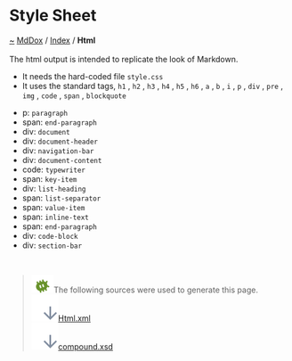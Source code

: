 <a id="style-sheet"></a>
<h1>Style Sheet</h1>
<a id="Html"></a>
<a href="https://github.com/CharlesCarley/MdDox">~</a>
<a href="indexpage.md#mddox">MdDox</a>
<span class="inline-text">/</span>
<a href="index.md#index">Index</a>
<span class="inline-text">/</span>
<span class="bold-text"><b>Html</b></span>
<br/>
<br/>
<span class="inline-text">The html output is intended to replicate the look of Markdown.</span>
<ul>
<li><span class="inline-text">It needs the hard-coded file </span>
<code class="typewriter">style.css</code>
</li>
<li><span class="inline-text">It uses the standard tags, </span>
<code class="typewriter">h1</code>
<span class="inline-text">, </span>
<code class="typewriter">h2</code>
<span class="inline-text">, </span>
<code class="typewriter">h3</code>
<span class="inline-text">, </span>
<code class="typewriter">h4</code>
<span class="inline-text">, </span>
<code class="typewriter">h5</code>
<span class="inline-text">, </span>
<code class="typewriter">h6</code>
<span class="inline-text">, </span>
<code class="typewriter">a</code>
<span class="inline-text">, </span>
<code class="typewriter">b</code>
<span class="inline-text">, </span>
<code class="typewriter">i</code>
<span class="inline-text">, </span>
<code class="typewriter">p</code>
<span class="inline-text">, </span>
<code class="typewriter">div</code>
<span class="inline-text">, </span>
<code class="typewriter">pre</code>
<span class="inline-text">, </span>
<code class="typewriter">img</code>
<span class="inline-text">, </span>
<code class="typewriter">code</code>
<span class="inline-text">, </span>
<code class="typewriter">span</code>
<span class="inline-text">, </span>
<code class="typewriter">blockquote</code>
</li>
</ul>
<ul>
<li><span class="inline-text">p: </span>
<code class="typewriter">paragraph</code>
</li>
<li><span class="inline-text">span: </span>
<code class="typewriter">end-paragraph</code>
</li>
<li><span class="inline-text">div: </span>
<code class="typewriter">document</code>
</li>
<li><span class="inline-text">div: </span>
<code class="typewriter">document-header</code>
</li>
<li><span class="inline-text">div: </span>
<code class="typewriter">navigation-bar</code>
</li>
<li><span class="inline-text">div: </span>
<code class="typewriter">document-content</code>
</li>
<li><span class="inline-text">code: </span>
<code class="typewriter">typewriter</code>
</li>
<li><span class="inline-text">span: </span>
<code class="typewriter">key-item</code>
</li>
<li><span class="inline-text">div: </span>
<code class="typewriter">list-heading</code>
</li>
<li><span class="inline-text">span: </span>
<code class="typewriter">list-separator</code>
</li>
<li><span class="inline-text">span: </span>
<code class="typewriter">value-item</code>
</li>
<li><span class="inline-text">span: </span>
<code class="typewriter">inline-text</code>
</li>
<li><span class="inline-text">span: </span>
<code class="typewriter">end-paragraph</code>
</li>
<li><span class="inline-text">div: </span>
<code class="typewriter">code-block</code>
</li>
<li><span class="inline-text">div: </span>
<code class="typewriter">section-bar</code>
</li>
</ul>
<br/>
<blockquote>
<img src="../images/debug.svg"/><span class="inline-text">The following sources were used to generate this page.</span>
<br/>
<span class="icon-list-item"><a href="../xml/Html.xml#L1" class="icon-list-item"><img src="../images/lookInside.svg" class="icon-list-item"/><span class="icon-list-item">Html.xml</span>
</a>
</span>
<br/>
<span class="icon-list-item"><a href="../xml/compound.xsd#L1" class="icon-list-item"><img src="../images/lookInside.svg" class="icon-list-item"/><span class="icon-list-item">compound.xsd</span>
</a>
</span>
</blockquote>
</div>
</div>
</body>
</html>
